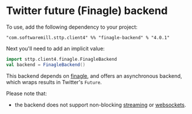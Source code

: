 # Twitter future (Finagle) backend

To use, add the following dependency to your project:

```
"com.softwaremill.sttp.client4" %% "finagle-backend" % "4.0.1"
```

Next you'll need to add an implicit value:

```scala
import sttp.client4.finagle.FinagleBackend
val backend = FinagleBackend()
```

This backend depends on [finagle](https://twitter.github.io/finagle/), and offers an asynchronous backend, which wraps results in Twitter's `Future`.

Please note that: 

* the backend does not support non-blocking [streaming](../requests/streaming.md) or [websockets](../other/websockets.md).
